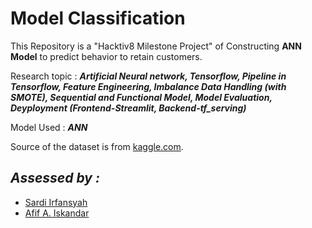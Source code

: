# Model Classification

This Repository is a "Hacktiv8 Milestone Project" of Constructing **ANN Model** to predict  behavior to retain customers.

Research topic : ***Artificial Neural network, Tensorflow, Pipeline in Tensorflow, Feature Engineering, Imbalance Data Handling (with SMOTE), Sequential and Functional Model, Model Evaluation, Deyployment (Frontend-Streamlit, Backend-tf_serving)***

Model Used : ***ANN***

Source of the dataset is from [kaggle.com](https://www.kaggle.com/datasets/blastchar/telco-customer-churn).

## *Assessed by :*
- <a href="https://github.com/Sardiirfan27">Sardi Irfansyah</a>
- <a href="https://github.com/afifai">Afif A. Iskandar</a>
